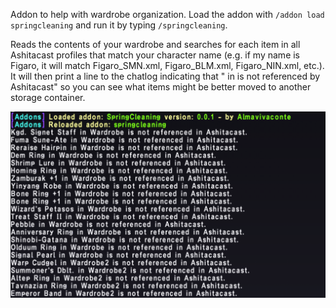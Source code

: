 Addon to help with wardrobe organization. Load the addon with `/addon load springcleaning` and run it by typing `/springcleaning`.

Reads the contents of your wardrobe and searches for each item in all Ashitacast profiles that match your character name (e.g. if my name is Figaro, it will match Figaro_SMN.xml, Figaro_BLM.xml, Figaro_NIN.xml, etc.). It will then print a line to the chatlog indicating that "<item> in <wardrobe> is not referenced by Ashitacast" so you can see what items might be better moved to another storage container.

![example output](/images/example.png)

